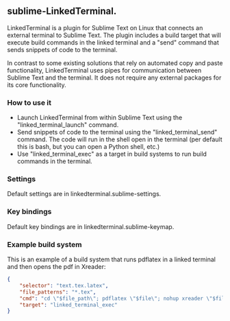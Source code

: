 ## sublime-LinkedTerminal.

LinkedTerminal is a plugin for Sublime Text on Linux that connects an external terminal to Sublime Text. The plugin includes a build target that will execute build commands in the linked terminal and a "send" command that sends snippets of code to the terminal.

In contrast to some existing solutions that rely on automated copy and paste functionality, LinkedTerminal uses pipes for communication between Sublime Text and the terminal. It does not require any external packages for its core functionality.

### How to use it
* Launch LinkedTerminal from within Sublime Text using the "linked_terminal_launch" command.
* Send snippets of code to the terminal using the "linked_terminal_send" command. The code will run in the shell open in the terminal (per default this is bash, but you can open a Python shell, etc.)
* Use "linked_terminal_exec" as a target in build systems to run build commands in the terminal.

### Settings
Default settings are in linkedterminal.sublime-settings.

### Key bindings
Default key bindings are in linkedterminal.sublime-keymap.

### Example build system

This is an example of a build system that runs pdflatex in a linked terminal and then opens the pdf in Xreader:

```JSON
{
	"selector": "text.tex.latex",
	"file_patterns": "*.tex",
	"cmd": "cd \"$file_path\"; pdflatex \"$file\"; nohup xreader \"$file_path/$file_base_name.pdf\">/dev/null 2>&1 &",
	"target": "linked_terminal_exec"
}

